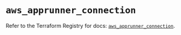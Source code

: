 # `aws_apprunner_connection`

Refer to the Terraform Registry for docs: [`aws_apprunner_connection`](https://registry.terraform.io/providers/hashicorp/aws/5.92.0/docs/resources/apprunner_connection).
